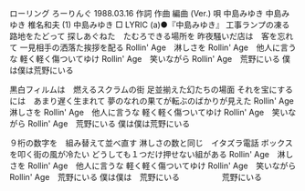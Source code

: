 ローリング
ろーりんぐ
1988.03.16
作詞  作曲  編曲 (Ver.)   唄
中島みゆき   中島みゆき   椎名和夫 (1)
中島みゆき
□ LYRIC (a)●『中島みゆき』
工事ランプの凍る路地をたどって
探しあぐねた　たむろできる場所を
昨夜騒いだ店は　客を忘れて
一見相手の洒落た挨拶を配る
Rollin' Age　淋しさを
Rollin' Age　他人に言うな
軽く軽く傷ついてゆけ
Rollin' Age　笑いながら
Rollin' Age　荒野にいる
僕は僕は荒野にいる

黒白フィルムは　燃えるスクラムの街
足並揃えた幻たちの場面
それを宝にするには　あまり遅く生まれて
夢のなれの果てが転ぶのばかりが見えた
Rollin' Age　淋しさを
Rollin' Age　他人に言うな
軽く軽く傷ついてゆけ
Rollin' Age　笑いながら
Rollin' Age　荒野にいる
僕は僕は荒野にいる

９桁の数字を　組み替えて並べ直す
淋しさの数と同じ　イタズラ電話
ボックスを叩く街の風が冷たい
どうしても１つだけ押せない組がある
Rollin' Age　淋しさを
Rollin' Age　他人に言うな
軽く軽く傷ついてゆけ
Rollin' Age　笑いながら
Rollin' Age　荒野にいる
僕は僕は　荒野にいる
　　　　　荒野にいる
